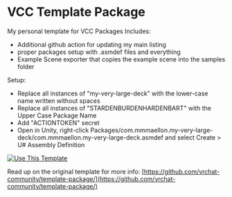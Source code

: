 # VCC Template Package

My personal template for VCC Packages
Includes:
 - Additional github action for updating my main listing
 - proper packages setup with .asmdef files and everything
 - Example Scene exporter that copies the example scene into the samples folder

Setup:
 - Replace all instances of "my-very-large-deck" with the lower-case name written without spaces
 - Replace all instances of "STARDENBURDENHARDENBART" with the Upper Case Package Name
 - Add "ACTIONTOKEN" secret
 - Open in Unity, right-click Packages/com.mmmaellon.my-very-large-deck/com.mmmaellon.my-very-large-deck.asmdef and select Create > U# Assembly Definition

[![Use This Template](https://user-images.githubusercontent.com/737888/185467681-e5fdb099-d99f-454b-8d9e-0760e5a6e588.png)](https://github.com/MMMaellon/template-package/generate)

Read up on the original template for more info: [https://github.com/vrchat-community/template-package/](https://github.com/vrchat-community/template-package/)
